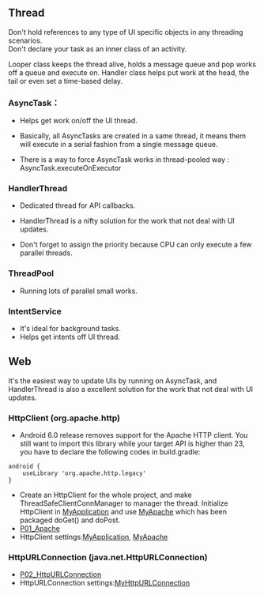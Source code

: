 ## Thread
Don't hold references to any type of UI specific objects in any threading scenarios.    
Don't declare your task as an inner class of an activity.

Looper class keeps the thread alive, holds a message queue and pop works off a queue and execute on.
Handler class helps put work at the head, the tail or even set a time-based delay.

### AsyncTask：
- Helps get work on/off the UI thread.

- Basically, all AsyncTasks are created in a same thread, it means them will execute in a serial fashion from a single message queue.
- There is a way to force AsyncTask works in thread-pooled way : AsyncTask.executeOnExecutor

### HandlerThread
- Dedicated thread for API callbacks.

- HandlerThread is a nifty solution for the work that not deal with UI updates.
- Don't forget to assign the priority because CPU can only execute a few parallel threads.

### ThreadPool
- Running lots of parallel small works.

### IntentService
- It's ideal for background tasks.
- Helps get intents off UI thread.

## Web

It's the easiest way to update UIs by running on AsyncTask, and HandlerThread is also a excellent solution for the work that not deal with UI updates.

### HttpClient (org.apache.http)
- Android 6.0 release removes support for the Apache HTTP client. You still want to import this library while your target API is higher than 23, you have to declare the following codes in build.gradle:
```
android {
    useLibrary 'org.apache.http.legacy'
}
```

- Create an HttpClient for the whole project, and make ThreadSafeClientConnManager to manager the thread. Initialize HttpClient in [MyApplication] and use [MyApache] which has been packaged doGet() and doPost.
- [P01_Apache]
- HttpClient settings:[MyApplication], [MyApache]

### HttpURLConnection (java.net.HttpURLConnection)
- [P02_HttpURLConnection]
- HttpURLConnection settings:[MyHttpURLConnection]

[MainActivity]:<https://github.com/Catherine22/WebServices/blob/master/app/src/main/java/com/catherine/webservices/MainActivity.kt>
[MyApplication]:<https://github.com/Catherine22/WebServices/blob/master/app/src/main/java/com/catherine/webservices/MyApplication.java>
[MyApache]:<https://github.com/Catherine22/WebServices/blob/master/app/src/main/java/com/catherine/webservices/network/MyApache.java>
[MyHttpURLConnection]:<https://github.com/Catherine22/WebServices/blob/master/app/src/main/java/com/catherine/webservices/network/MyHttpURLConnection.java>
[P01_Apache]:<https://github.com/Catherine22/WebServices/blob/master/app/src/main/java/com/catherine/webservices/fragments/P01_Apache.java>
[P02_HttpURLConnection]:<https://github.com/Catherine22/WebServices/blob/master/app/src/main/java/com/catherine/webservices/fragments/P02_HttpURLConnection.java>
[HttpAsyncTask]:<https://github.com/Catherine22/WebServices/blob/master/app/src/main/java/com/catherine/webservices/network/HttpAsyncTask.java>
